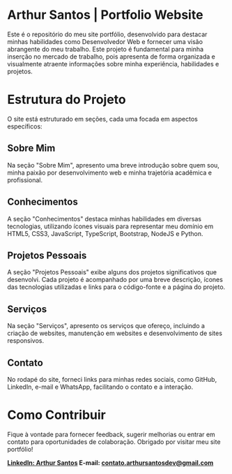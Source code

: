 
# Arthur Santos | Portfolio Website
<p>Este é o repositório do meu site portfólio, desenvolvido para destacar minhas habilidades como Desenvolvedor Web e fornecer uma visão abrangente do meu trabalho. Este projeto é fundamental para minha inserção no mercado de trabalho, pois apresenta de forma organizada e visualmente atraente informações sobre minha experiência, habilidades e projetos.</p>

# Estrutura do Projeto
<p>O site está estruturado em seções, cada uma focada em aspectos específicos:</p>

## Sobre Mim
<p>Na seção "Sobre Mim", apresento uma breve introdução sobre quem sou, minha paixão por desenvolvimento web e minha trajetória acadêmica e profissional.</p>

## Conhecimentos
<p>A seção "Conhecimentos" destaca minhas habilidades em diversas tecnologias, utilizando ícones visuais para representar meu domínio em HTML5, CSS3, JavaScript, TypeScript, Bootstrap, NodeJS e Python.</p>

## Projetos Pessoais
<p>A seção "Projetos Pessoais" exibe alguns dos projetos significativos que desenvolvi. Cada projeto é acompanhado por uma breve descrição, ícones das tecnologias utilizadas e links para o código-fonte e a página do projeto.</p>

## Serviços
<p>Na seção "Serviços", apresento os serviços que ofereço, incluindo a criação de websites, manutenção em websites e desenvolvimento de sites responsivos.</p>

## Contato
<p>No rodapé do site, forneci links para minhas redes sociais, como GitHub, LinkedIn, e-mail e WhatsApp, facilitando o contato e a interação.</p>

# Como Contribuir
<p>Fique à vontade para fornecer feedback, sugerir melhorias ou entrar em contato para oportunidades de colaboração. Obrigado por visitar meu site portfólio!</p>

<strong><a href="https://www.linkedin.com/in/arthur-santos-3b61a8267/">LinkedIn: Arthur Santos</a>
E-mail: <a href="mailto:contato.arthursantosdev@gmail.com">contato.arthursantosdev@gmail.com</a></strong>
